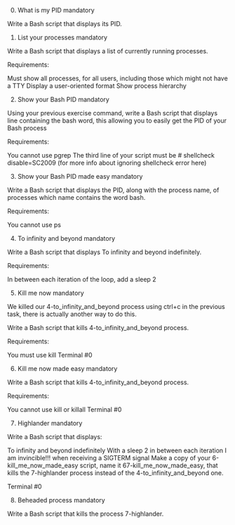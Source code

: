 0. What is my PID mandatory

Write a Bash script that displays its PID.

1. List your processes mandatory

Write a Bash script that displays a list of currently running processes.

Requirements:

Must show all processes, for all users, including those which might not have a TTY
Display a user-oriented format
Show process hierarchy

2. Show your Bash PID mandatory

Using your previous exercise command, write a Bash script that displays line containing the bash word, this allowing you to easily get the PID of your Bash process

Requirements:

You cannot use pgrep
The third line of your script must be # shellcheck disable=SC2009 (for more info about ignoring shellcheck error here)

3. Show your Bash PID made easy mandatory

Write a Bash script that displays the PID, along with the process name, of processes which name contains the word bash.

Requirements:

You cannot use ps

4. To infinity and beyond mandatory

Write a Bash script that displays To infinity and beyond indefinitely.

Requirements:

In between each iteration of the loop, add a sleep 2

5. Kill me now mandatory

We killed our 4-to_infinity_and_beyond process using ctrl+c in the previous task, there is actually another way to do this.

Write a Bash script that kills 4-to_infinity_and_beyond process.

Requirements:

You must use kill
Terminal #0

6. Kill me now made easy mandatory

Write a Bash script that kills 4-to_infinity_and_beyond process.

Requirements:

You cannot use kill or killall
Terminal #0

7. Highlander mandatory

Write a Bash script that displays:

To infinity and beyond indefinitely
With a sleep 2 in between each iteration
I am invincible!!! when receiving a SIGTERM signal
Make a copy of your 6-kill_me_now_made_easy script, name it 67-kill_me_now_made_easy, that kills the 7-highlander process instead of the 4-to_infinity_and_beyond one.

Terminal #0

8. Beheaded process mandatory

Write a Bash script that kills the process 7-highlander.

